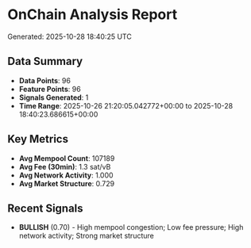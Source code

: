 # OnChain Analysis Report
Generated: 2025-10-28 18:40:25 UTC

## Data Summary
- **Data Points**: 96
- **Feature Points**: 96
- **Signals Generated**: 1
- **Time Range**: 2025-10-26 21:20:05.042772+00:00 to 2025-10-28 18:40:23.686615+00:00

## Key Metrics
- **Avg Mempool Count**: 107189
- **Avg Fee (30min)**: 1.3 sat/vB
- **Avg Network Activity**: 1.000
- **Avg Market Structure**: 0.729

## Recent Signals
- **BULLISH** (0.70) - High mempool congestion; Low fee pressure; High network activity; Strong market structure
